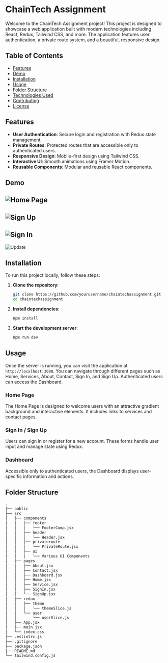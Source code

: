 # ChainTech Assignment

Welcome to the ChainTech Assignment project! This project is designed to showcase a web application built with modern technologies including React, Redux, Tailwind CSS, and more. The application features user authentication, a private route system, and a beautiful, responsive design.

## Table of Contents

- [Features](#features)
- [Demo](#demo)
- [Installation](#installation)
- [Usage](#usage)
- [Folder Structure](#folder-structure)
- [Technologies Used](#technologies-used)
- [Contributing](#contributing)
- [License](#license)

## Features

- **User Authentication**: Secure login and registration with Redux state management.
- **Private Routes**: Protected routes that are accessible only to authenticated users.
- **Responsive Design**: Mobile-first design using Tailwind CSS.
- **Interactive UI**: Smooth animations using Framer Motion.
- **Reusable Components**: Modular and reusable React components.

## Demo

![Home Page](./src/assets/home.png)
---
![Sign Up](./src/assets/signup.png)
---
![Sign In](./src/assets/signin.png)
---
![Update](./src/assets/update.png)



## Installation

To run this project locally, follow these steps:

1. **Clone the repository**:
    ```sh
    git clone https://github.com/yourusername/chaintechassignment.git
    cd chaintechassignment
    ```

2. **Install dependencies**:
    ```sh
    npm install
    ```

3. **Start the development server**:
    ```sh
    npm run dev
    ```

## Usage

Once the server is running, you can visit the application at `http://localhost:3000`. You can navigate through different pages such as Home, Services, About, Contact, Sign In, and Sign Up. Authenticated users can access the Dashboard.

### Home Page

The Home Page is designed to welcome users with an attractive gradient background and interactive elements. It includes links to services and contact pages.

### Sign In / Sign Up

Users can sign in or register for a new account. These forms handle user input and manage state using Redux.

### Dashboard

Accessible only to authenticated users, the Dashboard displays user-specific information and actions.

## Folder Structure

```sh
.
├── public
├── src
│   ├── components
│   │   ├── footer
│   │   │   └── FooterComp.jsx
│   │   ├── header
│   │   │   └── Header.jsx
│   │   ├── privateroute
│   │   │   └── PrivateRoute.jsx
│   │   ├── ui
│   │   │   └── Various UI Components
│   ├── pages
│   │   ├── About.jsx
│   │   ├── Contact.jsx
│   │   ├── Dashboard.jsx
│   │   ├── Home.jsx
│   │   ├── Service.jsx
│   │   ├── SignIn.jsx
│   │   └── SignUp.jsx
│   ├── redux
│   │   ├── theme
│   │   │   └── themeSlice.js
│   │   └── user
│   │       └── userSlice.js
│   ├── App.jsx
│   ├── main.jsx
│   └── index.css
├── .eslintrc.js
├── .gitignore
├── package.json
├── README.md
└── tailwind.config.js
